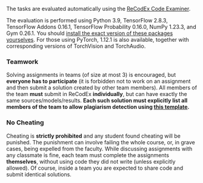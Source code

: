The tasks are evaluated automatically using the
[ReCodEx Code Examiner](https://recodex.mff.cuni.cz/).

The evaluation is performed using Python 3.9, TensorFlow 2.8.3,
TensorFlow Addons 0.16.1, TensorFlow Probability 0.16.0, NumPy 1.23.3, and Gym 0.26.1.
You should [install the exact version of these packages yourselves](#faq_install).
For those using PyTorch, 1.12.1 is also available, together with corresponding
versions of TorchVision and TorchAudio.

### Teamwork

Solving assignments in teams (of size at most 3) is encouraged, but **everyone has to
participate** (it is forbidden not to work on an assignment and then submit
a solution created by other team members). All members of the team
**must** submit in ReCodEx **individually**, but can have exactly the same
sources/models/results. **Each such solution must explicitly list all
members of the team to allow plagiarism detection using
[this template](https://github.com/ufal/npfl122/tree/master/labs/team_description.py).**

### No Cheating

Cheating is **strictly prohibited** and any student found cheating will be punished.
The punishment can involve failing the whole course, or, in grave cases, being
expelled from the faculty. While discussing assignments with any classmate is fine,
each team must complete the assignments **themselves**, without using code they did not
write (unless explicitly allowed). Of course, inside a team you are expected to
share code and submit identical solutions.
